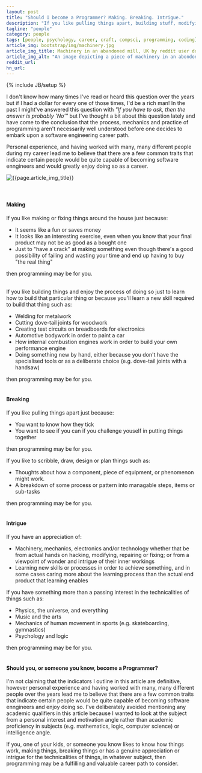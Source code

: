 ```yaml
---
layout: post
title: "Should I become a Programmer? Making. Breaking. Intrigue."
description: "If you like pulling things apart, building stuff, modifying stuff or are good with your hands, then programming might be for you"
tagline: "people"
category: people
tags: [people, psychology, career, craft, compsci, programming, coding]
article_img: bootstrap/img/machinery.jpg
article_img_title: Machinery in an abandoned mill, UK by reddit user donebythehands
article_img_alt: "An image depicting a piece of machinery in an abondoned mill from the subreddit: MachinePorn"
reddit_url:
hn_url:
---
```

{% include JB/setup %}
<div class="intro">
  <div class="intro-txt">
  <p>
    I don't know how many times I've read or heard this question over the years but if I had a dollar for every one of those times, I'd be a rich man! In the past I might've answered this question with <i>"If you have to ask, then the answer is probably 'No'"</i> but I've thought a bit about this question lately and have come to the conclusion that the process, mechanics and practice of programming aren't necessarily well understood before one decides to embark upon a software engineering career path.
  </p>
  <p>
    Personal experience, and having worked with many, many different people during my career lead me to believe that there are a few common traits that indicate certain people would be quite capable of becoming software enngineers and would greatly enjoy doing so as a career.
  </p>
  </div>
<div class="intro-img-border">
<div class="intro-img-bevel">
<div class="intro-img">
<img class="article-image" alt="{{page.article_img_title}}" title="{{page.article_img_title}}" src="{{ASSET_PATH}}/{{page.article_img}}"/>
</div>
</div>
</div>
</div>
<br/>
<br/>


#### Making
If you like making or fixing things around the house just because: 

 * It seems like a fun or saves money
 * It looks like an interesting exercise, even when you know that your final product may not be as good as a bought one
 * Just to "have a crack" at making something even though there's a good possibility of failing and wasting your time and end up having to buy "the real thing"
 
then programming may be for you. 
<br/>
<br/>

If you like building things and enjoy the process of doing so just to learn how to build that particular thing or because you'll learn a new skill required to build that thing such as:

 * Welding for metalwork
 * Cutting dove-tail joints for woodwork
 * Creating test circuits on breadboards for electronics
 * Automotive bodywork in order to paint a car
 * How internal combustion engines work in order to build your own performance engine
 * Doing something new by hand, either because you don't have the specialised tools or as a deliberate choice (e.g. dove-tail joints with a handsaw)
 
then programming may be for you.
<br/>
<br/>
 
#### Breaking
If you like pulling things apart just because: 

 * You want to know how they tick
 * You want to see if you can if you challenge youself in putting things together
 
then programming may be for you. 

If you like to scribble, draw, design or plan things such as: 
 * Thoughts about how a component, piece of equipment, or phenomenon might work.
 * A breakdown of some process or pattern into managable steps, items or sub-tasks 
 
then programming may be for you. 
<br/>
<br/>

#### Intrigue 
If you have an appreciation of: 

 * Machinery, mechanics, electronics and/or technology whether that be from actual hands on hacking, modifying, repairing or fixing; or from a viewpoint of wonder and intrigue of their inner workings
 * Learning new skills or processes in order to achieve something, and in some cases caring more about the learning process than the actual end product that learning enables
 
If you have something more than a passing interest in the technicalities of things such as:
 * Physics, the universe, and everything
 * Music and the arts
 * Mechanics of human movement in sports (e.g. skateboarding, gymnastics)
 * Psychology and logic
 
then programming may be for you.
<br/>
<br/>


#### Should you, or someone you know, become a Programmer?

I'm not claiming that the indicators I outline in this article are definitive, however personal experience and having worked with many, many different people over the years lead me to believe that there are a few common traits that indicate certain people would be quite capable of becoming software enngineers and enjoy doing so. I've deliberately avoided mentioning any academic qualifiers in this article because I wanted to look at the subject from a personal interest and motivation angle rather than academic proficiency in subjects (e.g. mathematics, logic, computer science) or intelligence angle.

If you, one of your kids, or someone you know likes to know how things work, making things, breaking things or has a genuine appreciation or intrigue for the technicalities of things, in whatever subject, then programming may be a fulfilling and valuable career path to consider.
